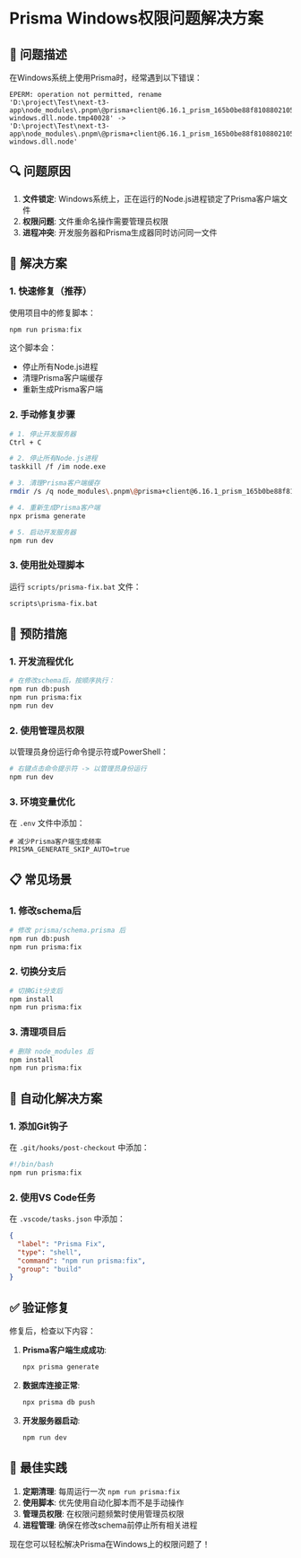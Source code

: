 # Prisma Windows权限问题解决方案

## 🐛 问题描述

在Windows系统上使用Prisma时，经常遇到以下错误：

```
EPERM: operation not permitted, rename
'D:\project\Test\next-t3-app\node_modules\.pnpm\@prisma+client@6.16.1_prism_165b0be88f810880210521a44004df9c\node_modules\.prisma\client\query_engine-windows.dll.node.tmp40028' ->
'D:\project\Test\next-t3-app\node_modules\.pnpm\@prisma+client@6.16.1_prism_165b0be88f810880210521a44004df9c\node_modules\.prisma\client\query_engine-windows.dll.node'
```

## 🔍 问题原因

1. **文件锁定**: Windows系统上，正在运行的Node.js进程锁定了Prisma客户端文件
2. **权限问题**: 文件重命名操作需要管理员权限
3. **进程冲突**: 开发服务器和Prisma生成器同时访问同一文件

## 🔧 解决方案

### 1. 快速修复（推荐）

使用项目中的修复脚本：

```bash
npm run prisma:fix
```

这个脚本会：

- 停止所有Node.js进程
- 清理Prisma客户端缓存
- 重新生成Prisma客户端

### 2. 手动修复步骤

```bash
# 1. 停止开发服务器
Ctrl + C

# 2. 停止所有Node.js进程
taskkill /f /im node.exe

# 3. 清理Prisma客户端缓存
rmdir /s /q node_modules\.pnpm\@prisma+client@6.16.1_prism_165b0be88f810880210521a44004df9c\node_modules\.prisma\client

# 4. 重新生成Prisma客户端
npx prisma generate

# 5. 启动开发服务器
npm run dev
```

### 3. 使用批处理脚本

运行 `scripts/prisma-fix.bat` 文件：

```bash
scripts\prisma-fix.bat
```

## 🚀 预防措施

### 1. 开发流程优化

```bash
# 在修改schema后，按顺序执行：
npm run db:push
npm run prisma:fix
npm run dev
```

### 2. 使用管理员权限

以管理员身份运行命令提示符或PowerShell：

```bash
# 右键点击命令提示符 -> 以管理员身份运行
npm run dev
```

### 3. 环境变量优化

在 `.env` 文件中添加：

```env
# 减少Prisma客户端生成频率
PRISMA_GENERATE_SKIP_AUTO=true
```

## 📋 常见场景

### 1. 修改schema后

```bash
# 修改 prisma/schema.prisma 后
npm run db:push
npm run prisma:fix
```

### 2. 切换分支后

```bash
# 切换Git分支后
npm install
npm run prisma:fix
```

### 3. 清理项目后

```bash
# 删除 node_modules 后
npm install
npm run prisma:fix
```

## 🔄 自动化解决方案

### 1. 添加Git钩子

在 `.git/hooks/post-checkout` 中添加：

```bash
#!/bin/bash
npm run prisma:fix
```

### 2. 使用VS Code任务

在 `.vscode/tasks.json` 中添加：

```json
{
  "label": "Prisma Fix",
  "type": "shell",
  "command": "npm run prisma:fix",
  "group": "build"
}
```

## ✅ 验证修复

修复后，检查以下内容：

1. **Prisma客户端生成成功**:

   ```bash
   npx prisma generate
   ```

2. **数据库连接正常**:

   ```bash
   npx prisma db push
   ```

3. **开发服务器启动**:
   ```bash
   npm run dev
   ```

## 🎯 最佳实践

1. **定期清理**: 每周运行一次 `npm run prisma:fix`
2. **使用脚本**: 优先使用自动化脚本而不是手动操作
3. **管理员权限**: 在权限问题频繁时使用管理员权限
4. **进程管理**: 确保在修改schema前停止所有相关进程

现在您可以轻松解决Prisma在Windows上的权限问题了！
